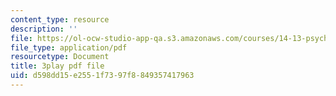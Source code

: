 ```yaml
---
content_type: resource
description: ''
file: https://ol-ocw-studio-app-qa.s3.amazonaws.com/courses/14-13-psychology-and-economics-spring-2020/d598dd15e2551f7397f8849357417963_Lhtf6jFM8Vo.pdf
file_type: application/pdf
resourcetype: Document
title: 3play pdf file
uid: d598dd15-e255-1f73-97f8-849357417963
---
```

